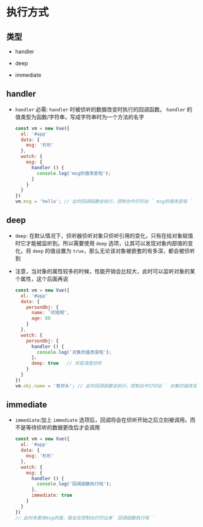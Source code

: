 # 执行方式

## 类型

+ handler

+ deep

+ immediate

## handler

+ `handler` 必需: `handler` 时被侦听的数据改变时执行的回调函数。 `handler` 的值类型为函数/字符串，写成字符串时为一个方法的名字

    ```js
    const vm = new Vue({
      el: '#app'
      data: {
        msg: '杉杉'
      },
      watch: {
        msg: {
          handler () {
            console.log('msg的值改变啦');
          }
        }
      }
    })
    vm.msg = 'hello'; // 此时回调函数会执行，控制台中打印出 ` msg的值改变啦 `
    ```

## deep

+ `deep`: 在默认情况下，侦听器侦听对象只侦听引用的变化，只有在给对象赋值时它才能被监听到。所以需要使用 `deep` 选项，让其可以发现对象内部值的变化，将 `deep` 的值设置为 `true`，那么无论该对象被嵌套的有多深，都会被侦听到

+ 注意，当对象的属性较多的时候，性能开销会比较大，此时可以监听对象的某个属性，这个后面再说

    ```js
    const vm = new Vue({
      el: '#app'
      data: {
        personObj: {
          name: '邓旭明',
          age: 88
        }
      },
      watch: {
        personObj: {
          handler () {
            console.log('对象的值改变啦');
          }，
          deep: true   // 开启深度侦听
        }
      }
    })
    vm.obj.name = '老邓头'; // 此时回调函数会执行，控制台中打印出 ` 对象的值改变啦 `
    ```

## immediate

+ `immediate`:加上 `immediate` 选项后，回调将会在侦听开始之后立刻被调用。而不是等待侦听的数据更改后才会调用

    ```js
    const vm = new Vue({
      el: '#app'
      data: {
        msg: '杉杉'
      },
      watch: {
        msg: {
          handler () {
            console.log('回调函数执行啦');
          },
          immediate: true
        }
      }
    })
    // 此时未更改msg的值，就会在控制台打印出来` 回调函数执行啦 `
    ```

